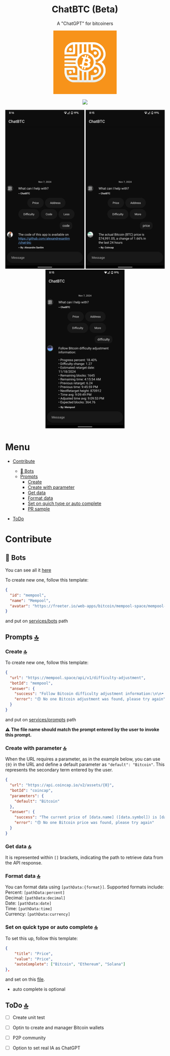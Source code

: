 <h1 align='center'> ChatBTC (Beta) </h1>
<p align='center'> A "ChatGPT" for bitcoiners </p>

<p align='center'> 
  <img width='200' src='https://github.com/alexandresanlim/chat-btc/blob/master/assets/images/logo/orange.png?raw=true' />
 </p>
 
 <p align='center'> 
  <a href='https://play.google.com/store/apps/details?id=io.github.aichatbtc'><img src="https://img.shields.io/badge/Google_Play-414141?style=for-the-badge&logo=google-play&logoColor=white" /></a>
  <!--<a href='https://install.appcenter.ms/users/alexandre.sanlim/apps/pix-off/distribution_groups/public'><img src="https://img.shields.io/badge/Android_Apk-3DDC84?style=for-the-badge&logo=android&logoColor=white" /></a>-->
</p>
    
<p align='center'>
  <img width="250" src="https://github.com/alexandresanlim/chat-btc/blob/master/assets/images/store/google-play/1.png?raw=true"/> <img width="250" src="https://github.com/alexandresanlim/chat-btc/blob/master/assets/images/store/google-play/2.png?raw=true"/>  <img width="250" src="https://github.com/alexandresanlim/chat-btc/blob/master/assets/images/store/google-play/3.png?raw=true"/> 
 </p>
  
# Menu

- [Contribute](#contribute)
  - [🤖 Bots](#-bots)
  - [Prompts](#prompts)
    - [Create](#prompts)
    - [Create with parameter](#create-with-parameter-)
    - [Get data](#get-data-)
    - [Format data](#format-data-)
    - [Set on quich type or auto complete](#set-on-quick-type-or-auto-complete-)
    - [PR sample](https://github.com/alexandresanlim/chat-btc/pull/2)
   
- [ToDo](#todo-)


# Contribute
## 🤖 Bots
<p>
  You can see all it <a href='https://github.com/alexandresanlim/chat-btc/tree/master/services/bots'>here</a>
</p>

To create new one, follow this template:
```json
{
  "id": "mempool",
  "name": "Mempool",
  "avatar": "https://freeter.io/web-apps/bitcoin/mempool-space/mempool-space.png"
}
```
and put on [services/bots](https://github.com/alexandresanlim/chat-btc/tree/master/services/bots) path

## Prompts [🔝](#menu)

### Create [🔝](#menu)
To create new one, follow this template:
```json
{
  "url": "https://mempool.space/api/v1/difficulty-adjustment",
  "botId": "mempool",
  "answer": {
    "success": "Follow Bitcoin difficulty adjustment information:\n\n• Progress percent: [progressPercent:percent]\n• Difficulty change: [difficultyChange:decimal]\n• Estimated retarget date: [estimatedRetargetDate:date]\n• Remaining blocks: [remainingBlocks]\n• Remaining time: [remainingTime:time]\n• Previous retarget: [previousRetarget:decimal]\n• Previous time: [previousTime:time]\n• NextRetarget height: [nextRetargetHeight]\n• Time avg: [timeAvg:time]\n• Adjusted time avg: [adjustedTimeAvg:time]\n• Expected blocks: [expectedBlocks:decimal]",
    "error": "😞 No one Bitcoin adjustment was found, please try again"
  }
}
```
and put on [services/prompts](https://github.com/alexandresanlim/chat-btc/tree/master/services/prompts) path

⚠️ <b>The file name should match the prompt entered by the user to invoke this prompt.</b>

### Create with parameter [🔝](#menu)

When the URL requires a parameter, as in the example below, you can use `{0}` in the URL and define a default parameter as `"default": "Bitcoin"`. This represents the secondary term entered by the user.

```json
{
  "url": "https://api.coincap.io/v2/assets/{0}",
  "botId": "coincap",
  "parameters": {
    "default": "Bitcoin"
  },
  "answer": {
    "success": "The current price of [data.name] ([data.symbol]) is [data.priceUsd:currency], over the past 24 hours, it has changed by [data.changePercent24Hr:percent]",
    "error": "😞 No one Bitcoin price was found, please try again"
  }
}
```
### Get data [🔝](#menu)
It is represented within `[]` brackets, indicating the path to retrieve data from the API response.

### Format data [🔝](#menu)
You can format data using `[pathData:{format}]`. Supported formats include:
Percent: `[pathData:percent]`</br>
Decimal: `[pathData:decimal]`</br>
Date: `[pathData:date]`</br>
Time: `[pathData:time]`</br>
Currency: `[pathData:currency]`</br>

### Set on quick type or auto complete [🔝](#menu)

To set this up, follow this template:

```json
{
    "title": "Price",
    "value": "Price",
    "autoComplete": ["Bitcoin", "Ethereum", "Solana"]
},
```
and set on this [file](https://github.com/alexandresanlim/chat-btc/blob/master/services/prompts/list/us.json).

- auto complete is optional

## ToDo [🔝](#menu)

- [ ] Create unit test
- [ ] Optin to create and manager Bitcoin wallets
- [ ] P2P community
- [ ] Option to set real IA as ChatGPT


